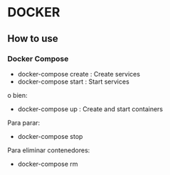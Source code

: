 # DOCKER

## How to use

### Docker Compose

- docker-compose create :  Create services
- docker-compose start  :  Start services

o bien:

- docker-compose up    :   Create and start containers

Para parar:

- docker-compose stop

Para eliminar contenedores:

- docker-compose rm


